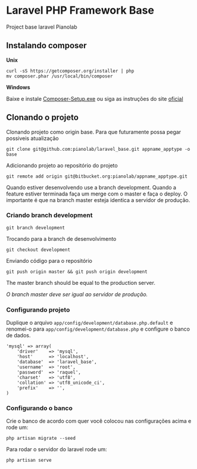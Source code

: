 # Laravel PHP Framework Base
Project base laravel Pianolab

## Instalando composer
**Unix**

```
curl -sS https://getcomposer.org/installer | php
mv composer.phar /usr/local/bin/composer
```
**Windows**

Baixe e instale [Composer-Setup.exe](https://getcomposer.org/Composer-Setup.exe) ou siga as instruções do site [oficial](https://getcomposer.org/doc/00-intro.md#system-requirements)

## Clonando o projeto
Clonando projeto como origin base. Para que futuramente possa pegar possiveis atualização

```
git clone git@github.com:pianolab/laravel_base.git appname_apptype -o base
```

Adicionando projeto ao repositório do projeto

```
git remote add origin git@bitbucket.org:pianolab/appname_apptype.git
```

Quando estiver desenvolvendo use a branch  development. Quando a feature estiver terminada faça um merge com o master e faça o deploy. O importante é que na branch master esteja identica a servidor de produção.

### Criando branch development

```
git branch development
```

Trocando para a branch de desenvolvimento

```
git checkout development
```

Enviando código para o repositório

```
git push origin master && git push origin development
```

The master branch should be equal to the production server.

_O branch master deve ser igual ao servidor de produção._

### Configurando projeto
Duplique o arquivo `app/config/development/database.php.default` e renomei-o para `app/config/development/database.php` e configure o banco de dados.

```
'mysql' => array(
    'driver'    => 'mysql',
    'host'      => 'localhost',
    'database'  => 'laravel_base',
    'username'  => 'root',
    'password'  => 'raquel',
    'charset'   => 'utf8',
    'collation' => 'utf8_unicode_ci',
    'prefix'    => '',
)
```

### Configurando o banco
Crie o banco de acordo com quer você colocou nas configurações acima e rode um:

```
php artisan migrate --seed
```

Para rodar o servidor do laravel rode um:

```
php artisan serve
```
